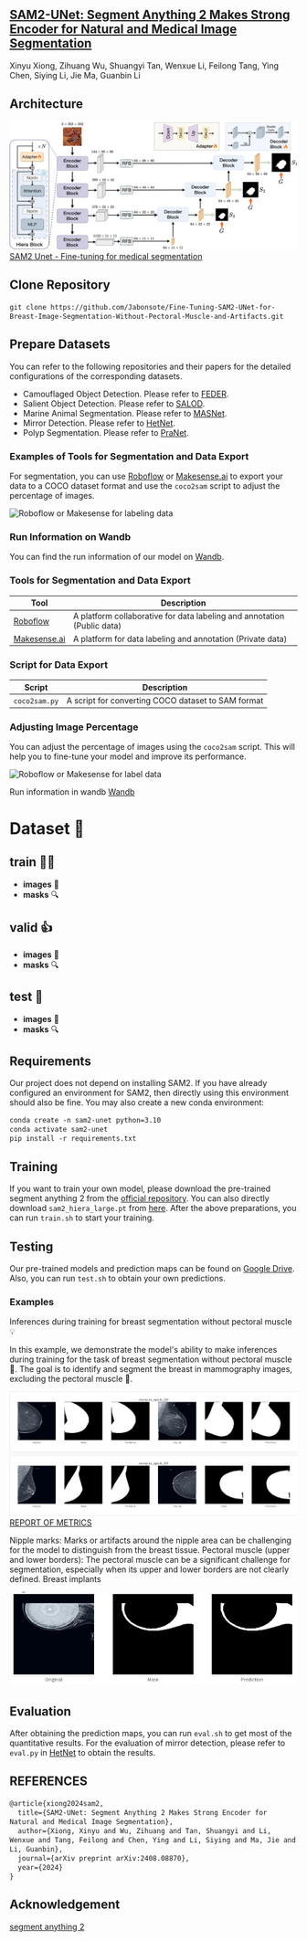 ## [SAM2-UNet: Segment Anything 2 Makes Strong Encoder for Natural and Medical Image Segmentation](https://arxiv.org/abs/2408.08870)
Xinyu Xiong, Zihuang Wu, Shuangyi Tan, Wenxue Li, Feilong Tang, Ying Chen, Siying Li, Jie Ma, Guanbin Li

  ## Architecture
![framework](./sam2unet.jpg)
[SAM2 Unet - Fine-tuning for medical segmentation](https://wandb.ai/javier-ramirez-gonzalez/SAM2-UNet-training/reports/SAM2-Unet-Fine-tuning-for-medical-segmentation--Vmlldzo5OTg4MDA0)

## Clone Repository
```shell
git clone https://github.com/Jabonsote/Fine-Tuning-SAM2-UNet-for-Breast-Image-Segmentation-Without-Pectoral-Muscle-and-Artifacts.git
```

## Prepare Datasets
You can refer to the following repositories and their papers for the detailed configurations of the corresponding datasets.
- Camouflaged Object Detection. Please refer to [FEDER](https://github.com/ChunmingHe/FEDER).
- Salient Object Detection. Please refer to [SALOD](https://github.com/moothes/SALOD).
- Marine Animal Segmentation. Please refer to [MASNet](https://github.com/zhenqifu/MASNet).
- Mirror Detection. Please refer to [HetNet](https://github.com/Catherine-R-He/HetNet).
- Polyp Segmentation. Please refer to [PraNet](https://github.com/DengPingFan/PraNet).

### Examples of Tools for Segmentation and Data Export

For segmentation, you can use [Roboflow](https://universe.roboflow.com/) or [Makesense.ai](https://www.makesense.ai/) to export your data to a COCO dataset format and use the `coco2sam` script to adjust the percentage of images.

![Roboflow or Makesense for labeling data](/img/ro.gif)

### Run Information on Wandb

You can find the run information of our model on [Wandb](https://wandb.ai/javier-ramirez-gonzalez/SAM2-UNet-training).


### Tools for Segmentation and Data Export

| Tool | Description |
| --- | --- |
| [Roboflow](https://universe.roboflow.com/) | A platform collaborative for data labeling and annotation (Public data)|
| [Makesense.ai](https://www.makesense.ai/) | A platform for data labeling and annotation (Private data) |

### Script for Data Export

| Script | Description |
| --- | --- |
| `coco2sam.py` | A script for converting COCO dataset to SAM format |

### Adjusting Image Percentage

You can adjust the percentage of images using the `coco2sam` script. This will help you to fine-tune your model and improve its performance.

![Roboflow or Makesense for label data](/img/ro.gif)


Run information in wandb [Wandb](https://wandb.ai/javier-ramirez-gonzalez/SAM2-UNet-training)


**Dataset** 📁
==========

**train** 🏋️‍♂️
--------

  * **images** 📸
  * **masks** 🔍
  
**valid** 👍
--------

  * **images** 📸
  * **masks** 🔍

**test** 🤔
--------

  * **images** 📸
  * **masks** 🔍


## Requirements
Our project does not depend on installing SAM2. If you have already configured an environment for SAM2, then directly using this environment should also be fine. You may also create a new conda environment:

```shell
conda create -n sam2-unet python=3.10
conda activate sam2-unet
pip install -r requirements.txt
```

## Training
If you want to train your own model, please download the pre-trained segment anything 2 from the [official repository](https://github.com/facebookresearch/segment-anything-2). You can also directly download `sam2_hiera_large.pt` from [here](https://dl.fbaipublicfiles.com/segment_anything_2/072824/sam2_hiera_large.pt). After the above preparations, you can run `train.sh` to start your training.


## Testing
Our pre-trained models and prediction maps can be found on [Google Drive](https://drive.google.com/drive/folders/1w2fK8kLhtEmMWZ6G6w9_J17xwgfm3lev?usp=drive_link). Also, you can run `test.sh` to obtain your own predictions.

### Examples
Inferences during training for breast segmentation without pectoral muscle 💡

In this example, we demonstrate the model's ability to make inferences during training for the task of breast segmentation without pectoral muscle 🤖. The goal is to identify and segment the breast in mammography images, excluding the pectoral muscle 📸.

![Inferences during training](/img/inferences.png)
[REPORT OF METRICS](https://wandb.ai/javier-ramirez-gonzalez/SAM2-UNet-training/reports/SAM2-Unet-Fine-tuning-for-medical-segmentation--Vmlldzo5OTg4MDA0)

Nipple marks: Marks or artifacts around the nipple area can be challenging for the model to distinguish from the breast tissue.
Pectoral muscle (upper and lower borders): The pectoral muscle can be a significant challenge for segmentation, especially when its upper and lower borders are not clearly defined.
Breast implants

![Inferences during training](/img/inference1.png)


## Evaluation
After obtaining the prediction maps, you can run `eval.sh` to get most of the quantitative results. For the evaluation of mirror detection, please refer to `eval.py` in [HetNet](https://github.com/Catherine-R-He/HetNet) to obtain the results.

## REFERENCES

```
@article{xiong2024sam2,
  title={SAM2-UNet: Segment Anything 2 Makes Strong Encoder for Natural and Medical Image Segmentation},
  author={Xiong, Xinyu and Wu, Zihuang and Tan, Shuangyi and Li, Wenxue and Tang, Feilong and Chen, Ying and Li, Siying and Ma, Jie and Li, Guanbin},
  journal={arXiv preprint arXiv:2408.08870},
  year={2024}
}
```

## Acknowledgement
[segment anything 2](https://github.com/facebookresearch/segment-anything-2)
